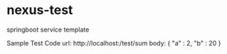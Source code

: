 # nexus-test
springboot service template 

Sample Test Code
url:
http://localhost:<port>/test/sum
body:
{
"a" : 2,
"b" : 20
}
